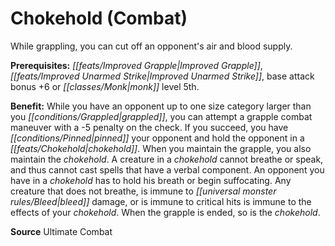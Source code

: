 ﻿---
cssclass: [feats]

---
# Chokehold (Combat)

While grappling, you can cut off an opponent's air and blood supply.

**Prerequisites:** _[[feats/Improved Grapple|Improved Grapple]]_, _[[feats/Improved Unarmed Strike|Improved Unarmed Strike]]_, base attack bonus +6 or _[[classes/Monk|monk]]_ level 5th.

**Benefit:** While you have an opponent up to one size category larger than you _[[conditions/Grappled|grappled]]_, you can attempt a grapple combat maneuver with a -5 penalty on the check. If you succeed, you have _[[conditions/Pinned|pinned]]_ your opponent and hold the opponent in a _[[feats/Chokehold|chokehold]]_. When you maintain the grapple, you also maintain the _chokehold_. A creature in a _chokehold_ cannot breathe or speak, and thus cannot cast spells that have a verbal component. An opponent you have in a _chokehold_ has to hold his breath or begin suffocating. Any creature that does not breathe, is immune to _[[universal monster rules/Bleed|bleed]]_ damage, or is immune to critical hits is immune to the effects of your _chokehold_. When the grapple is ended, so is the _chokehold_.

**Source** Ultimate Combat